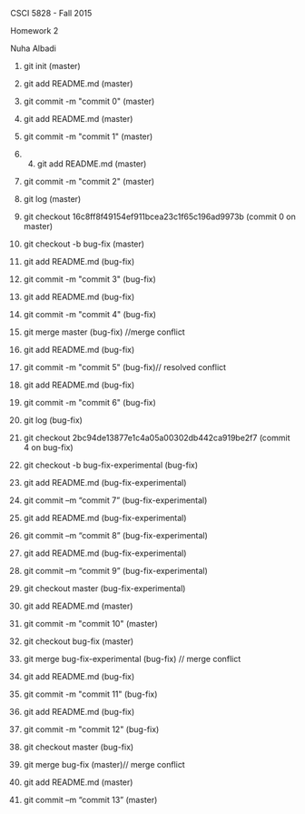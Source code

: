 CSCI 5828 - Fall 2015

Homework 2

Nuha Albadi

1. git init (master)

2. git add README.md (master)

3. git commit -m "commit 0" (master)

4. git add README.md (master)

5. git commit -m "commit 1" (master)

6. 4. git add README.md (master)

5. git commit -m "commit 2" (master)

6. git log (master)

7. git checkout 16c8ff8f49154ef911bcea23c1f65c196ad9973b (commit 0 on master)

8. git checkout -b bug-fix (master)

9. git add README.md (bug-fix)

10. git commit -m "commit 3" (bug-fix)

11. git add README.md (bug-fix)

12. git commit -m "commit 4" (bug-fix)

13. git merge master (bug-fix) //merge conflict 

14. git add README.md (bug-fix)

15. git commit -m "commit 5" (bug-fix)// resolved conflict 

16. git add README.md (bug-fix)

17. git commit -m "commit 6" (bug-fix) 

18. git log (bug-fix)

19. git checkout 2bc94de13877e1c4a05a00302db442ca919be2f7 (commit 4 on bug-fix)

20. git checkout -b bug-fix-experimental (bug-fix)

21. git add README.md (bug-fix-experimental)

22. git commit –m “commit 7” (bug-fix-experimental)

23. git add README.md (bug-fix-experimental)

24. git commit –m “commit 8” (bug-fix-experimental)

25. git add README.md (bug-fix-experimental)

26. git commit –m “commit 9” (bug-fix-experimental)

27. git checkout master (bug-fix-experimental)

28. git add README.md (master)

29. git commit -m "commit 10" (master)

30. git checkout bug-fix (master)

31. git merge bug-fix-experimental (bug-fix) // merge conflict 

32. git add README.md (bug-fix)

33. git commit -m "commit 11" (bug-fix)

34. git add README.md (bug-fix)

35. git commit -m "commit 12" (bug-fix)

36. git checkout master (bug-fix)

37. git merge bug-fix (master)// merge conflict 

38. git add README.md (master)

39. git commit –m “commit 13” (master) 

